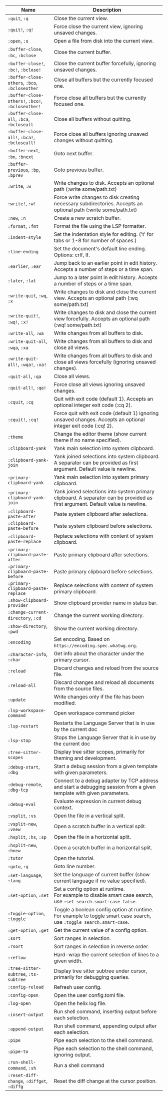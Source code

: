 | Name                                              | Description                                                                                                                    |
| ------------------------------------------------- | ------------------------------------------------------------------------------------------------------------------------------ |
| `:quit`, `:q`                                     | Close the current view.                                                                                                        |
| `:quit!`, `:q!`                                   | Force close the current view, ignoring unsaved changes.                                                                        |
| `:open`, `:o`                                     | Open a file from disk into the current view.                                                                                   |
| `:buffer-close`, `:bc`, `:bclose`                 | Close the current buffer.                                                                                                      |
| `:buffer-close!`, `:bc!`, `:bclose!`              | Close the current buffer forcefully, ignoring unsaved changes.                                                                 |
| `:buffer-close-others`, `:bco`, `:bcloseother`    | Close all buffers but the currently focused one.                                                                               |
| `:buffer-close-others!`, `:bco!`, `:bcloseother!` | Force close all buffers but the currently focused one.                                                                         |
| `:buffer-close-all`, `:bca`, `:bcloseall`         | Close all buffers without quitting.                                                                                            |
| `:buffer-close-all!`, `:bca!`, `:bcloseall!`      | Force close all buffers ignoring unsaved changes without quitting.                                                             |
| `:buffer-next`, `:bn`, `:bnext`                   | Goto next buffer.                                                                                                              |
| `:buffer-previous`, `:bp`, `:bprev`               | Goto previous buffer.                                                                                                          |
| `:write`, `:w`                                    | Write changes to disk. Accepts an optional path (:write some/path.txt)                                                         |
| `:write!`, `:w!`                                  | Force write changes to disk creating necessary subdirectories. Accepts an optional path (:write some/path.txt)                 |
| `:new`, `:n`                                      | Create a new scratch buffer.                                                                                                   |
| `:format`, `:fmt`                                 | Format the file using the LSP formatter.                                                                                       |
| `:indent-style`                                   | Set the indentation style for editing. ('t' for tabs or 1-8 for number of spaces.)                                             |
| `:line-ending`                                    | Set the document's default line ending. Options: crlf, lf.                                                                     |
| `:earlier`, `:ear`                                | Jump back to an earlier point in edit history. Accepts a number of steps or a time span.                                       |
| `:later`, `:lat`                                  | Jump to a later point in edit history. Accepts a number of steps or a time span.                                               |
| `:write-quit`, `:wq`, `:x`                        | Write changes to disk and close the current view. Accepts an optional path (:wq some/path.txt)                                 |
| `:write-quit!`, `:wq!`, `:x!`                     | Write changes to disk and close the current view forcefully. Accepts an optional path (:wq! some/path.txt)                     |
| `:write-all`, `:wa`                               | Write changes from all buffers to disk.                                                                                        |
| `:write-quit-all`, `:wqa`, `:xa`                  | Write changes from all buffers to disk and close all views.                                                                    |
| `:write-quit-all!`, `:wqa!`, `:xa!`               | Write changes from all buffers to disk and close all views forcefully (ignoring unsaved changes).                              |
| `:quit-all`, `:qa`                                | Close all views.                                                                                                               |
| `:quit-all!`, `:qa!`                              | Force close all views ignoring unsaved changes.                                                                                |
| `:cquit`, `:cq`                                   | Quit with exit code (default 1). Accepts an optional integer exit code (:cq 2).                                                |
| `:cquit!`, `:cq!`                                 | Force quit with exit code (default 1) ignoring unsaved changes. Accepts an optional integer exit code (:cq! 2).                |
| `:theme`                                          | Change the editor theme (show current theme if no name specified).                                                             |
| `:clipboard-yank`                                 | Yank main selection into system clipboard.                                                                                     |
| `:clipboard-yank-join`                            | Yank joined selections into system clipboard. A separator can be provided as first argument. Default value is newline.         |
| `:primary-clipboard-yank`                         | Yank main selection into system primary clipboard.                                                                             |
| `:primary-clipboard-yank-join`                    | Yank joined selections into system primary clipboard. A separator can be provided as first argument. Default value is newline. |
| `:clipboard-paste-after`                          | Paste system clipboard after selections.                                                                                       |
| `:clipboard-paste-before`                         | Paste system clipboard before selections.                                                                                      |
| `:clipboard-paste-replace`                        | Replace selections with content of system clipboard.                                                                           |
| `:primary-clipboard-paste-after`                  | Paste primary clipboard after selections.                                                                                      |
| `:primary-clipboard-paste-before`                 | Paste primary clipboard before selections.                                                                                     |
| `:primary-clipboard-paste-replace`                | Replace selections with content of system primary clipboard.                                                                   |
| `:show-clipboard-provider`                        | Show clipboard provider name in status bar.                                                                                    |
| `:change-current-directory`, `:cd`                | Change the current working directory.                                                                                          |
| `:show-directory`, `:pwd`                         | Show the current working directory.                                                                                            |
| `:encoding`                                       | Set encoding. Based on `https://encoding.spec.whatwg.org`.                                                                     |
| `:character-info`, `:char`                        | Get info about the character under the primary cursor.                                                                         |
| `:reload`                                         | Discard changes and reload from the source file.                                                                               |
| `:reload-all`                                     | Discard changes and reload all documents from the source files.                                                                |
| `:update`                                         | Write changes only if the file has been modified.                                                                              |
| `:lsp-workspace-command`                          | Open workspace command picker                                                                                                  |
| `:lsp-restart`                                    | Restarts the Language Server that is in use by the current doc                                                                 |
| `:lsp-stop`                                       | Stops the Language Server that is in use by the current doc                                                                    |
| `:tree-sitter-scopes`                             | Display tree sitter scopes, primarily for theming and development.                                                             |
| `:debug-start`, `:dbg`                            | Start a debug session from a given template with given parameters.                                                             |
| `:debug-remote`, `:dbg-tcp`                       | Connect to a debug adapter by TCP address and start a debugging session from a given template with given parameters.           |
| `:debug-eval`                                     | Evaluate expression in current debug context.                                                                                  |
| `:vsplit`, `:vs`                                  | Open the file in a vertical split.                                                                                             |
| `:vsplit-new`, `:vnew`                            | Open a scratch buffer in a vertical split.                                                                                     |
| `:hsplit`, `:hs`, `:sp`                           | Open the file in a horizontal split.                                                                                           |
| `:hsplit-new`, `:hnew`                            | Open a scratch buffer in a horizontal split.                                                                                   |
| `:tutor`                                          | Open the tutorial.                                                                                                             |
| `:goto`, `:g`                                     | Goto line number.                                                                                                              |
| `:set-language`, `:lang`                          | Set the language of current buffer (show current language if no value specified).                                              |
| `:set-option`, `:set`                             | Set a config option at runtime.<br>For example to disable smart case search, use `:set search.smart-case false`.               |
| `:toggle-option`, `:toggle`                       | Toggle a boolean config option at runtime.<br>For example to toggle smart case search, use `:toggle search.smart-case`.        |
| `:get-option`, `:get`                             | Get the current value of a config option.                                                                                      |
| `:sort`                                           | Sort ranges in selection.                                                                                                      |
| `:rsort`                                          | Sort ranges in selection in reverse order.                                                                                     |
| `:reflow`                                         | Hard-wrap the current selection of lines to a given width.                                                                     |
| `:tree-sitter-subtree`, `:ts-subtree`             | Display tree sitter subtree under cursor, primarily for debugging queries.                                                     |
| `:config-reload`                                  | Refresh user config.                                                                                                           |
| `:config-open`                                    | Open the user config.toml file.                                                                                                |
| `:log-open`                                       | Open the helix log file.                                                                                                       |
| `:insert-output`                                  | Run shell command, inserting output before each selection.                                                                     |
| `:append-output`                                  | Run shell command, appending output after each selection.                                                                      |
| `:pipe`                                           | Pipe each selection to the shell command.                                                                                      |
| `:pipe-to`                                        | Pipe each selection to the shell command, ignoring output.                                                                     |
| `:run-shell-command`, `:sh`                       | Run a shell command                                                                                                            |
| `:reset-diff-change`, `:diffget`, `:diffg`        | Reset the diff change at the cursor position.                                                                                  |
